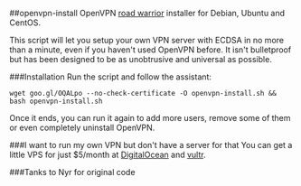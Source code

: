 ##openvpn-install
OpenVPN [road warrior](http://en.wikipedia.org/wiki/Road_warrior_%28computing%29) installer for Debian, Ubuntu and CentOS.

This script will let you setup your own VPN server with ECDSA in no more than a minute, even if you haven't used OpenVPN before. It isn't bulletproof but has been designed to be as unobtrusive and universal as possible.

###Installation
Run the script and follow the assistant:

`wget goo.gl/OQALpo --no-check-certificate -O openvpn-install.sh && bash openvpn-install.sh`

Once it ends, you can run it again to add more users, remove some of them or even completely uninstall OpenVPN.

###I want to run my own VPN but don't have a server for that
You can get a little VPS for just $5/month at [DigitalOcean](https://m.do.co/c/4879bb02d178) and [vultr](https://www.vultr.com/?ref=7034480).

###Tanks to Nyr for original code

